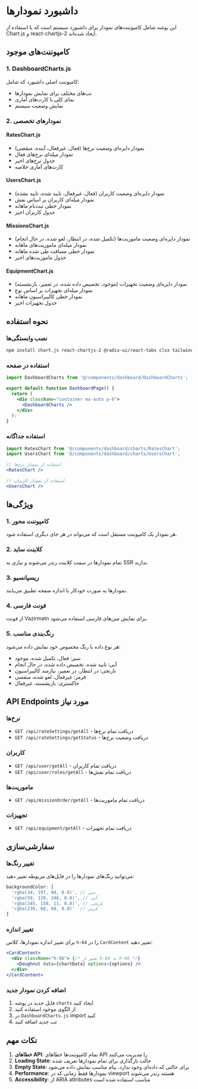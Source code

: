 # داشبورد نمودارها

این پوشه شامل کامپوننت‌های نمودار برای داشبورد سیستم است که با استفاده از Chart.js و react-chartjs-2 ایجاد شده‌اند.

## کامپوننت‌های موجود

### 1. DashboardCharts.js
کامپوننت اصلی داشبورد که شامل:
- تب‌های مختلف برای نمایش نمودارها
- نمای کلی با کارت‌های آماری
- نمایش وضعیت سیستم

### 2. نمودارهای تخصصی

#### RatesChart.js
- نمودار دایره‌ای وضعیت نرخ‌ها (فعال، غیرفعال، آینده، منقضی)
- نمودار میله‌ای نرخ‌های فعال
- جدول نرخ‌های اخیر
- کارت‌های آماری خلاصه

#### UsersChart.js
- نمودار دایره‌ای وضعیت کاربران (فعال، غیرفعال، تایید شده، تایید نشده)
- نمودار میله‌ای کاربران بر اساس نقش
- نمودار خطی ثبت‌نام ماهانه
- جدول کاربران اخیر

#### MissionsChart.js
- نمودار دایره‌ای وضعیت ماموریت‌ها (تکمیل شده، در انتظار، لغو شده، در حال انجام)
- نمودار میله‌ای ماموریت‌های ماهانه
- نمودار خطی مسافت طی شده ماهانه
- جدول ماموریت‌های اخیر

#### EquipmentChart.js
- نمودار دایره‌ای وضعیت تجهیزات (موجود، تخصیص داده شده، در تعمیر، بازنشسته)
- نمودار میله‌ای تجهیزات بر اساس نوع
- نمودار خطی کالیبراسیون ماهانه
- جدول تجهیزات اخیر

## نحوه استفاده

### نصب وابستگی‌ها
```bash
npm install chart.js react-chartjs-2 @radix-ui/react-tabs clsx tailwind-merge
```

### استفاده در صفحه
```jsx
import DashboardCharts from '@/components/dashboard/DashboardCharts';

export default function DashboardPage() {
  return (
    <div className="container mx-auto p-6">
      <DashboardCharts />
    </div>
  );
}
```

### استفاده جداگانه
```jsx
import RatesChart from '@/components/dashboard/charts/RatesChart';
import UsersChart from '@/components/dashboard/charts/UsersChart';

// استفاده از نمودار نرخ‌ها
<RatesChart />

// استفاده از نمودار کاربران
<UsersChart />
```

## ویژگی‌ها

### 1. کامپوننت محور
هر نمودار یک کامپوننت مستقل است که می‌تواند در هر جای دیگری استفاده شود.

### 2. کلاینت ساید
تمام نمودارها در سمت کلاینت رندر می‌شوند و نیازی به SSR ندارند.

### 3. ریسپانسیو
نمودارها به صورت خودکار با اندازه صفحه تطبیق می‌یابند.

### 4. فونت فارسی
از فونت Vazirmatn برای نمایش متن‌های فارسی استفاده می‌شود.

### 5. رنگ‌بندی مناسب
هر نوع داده با رنگ مخصوص خود نمایش داده می‌شود:
- سبز: فعال، تکمیل شده، موجود
- آبی: تایید شده، تخصیص داده شده، در حال انجام
- نارنجی: در انتظار، در تعمیر، نیازمند کالیبراسیون
- قرمز: غیرفعال، لغو شده، منقضی
- خاکستری: بازنشسته، غیرفعال

## API Endpoints مورد نیاز

### نرخ‌ها
- `GET /api/rateSettings/getAll` - دریافت تمام نرخ‌ها
- `GET /api/rateSettings/getStatus` - دریافت وضعیت نرخ‌ها

### کاربران
- `GET /api/user/getAll` - دریافت تمام کاربران
- `GET /api/user/roles/getAll` - دریافت تمام نقش‌ها

### ماموریت‌ها
- `GET /api/missionOrder/getAll` - دریافت تمام ماموریت‌ها

### تجهیزات
- `GET /api/equipment/getAll` - دریافت تمام تجهیزات

## سفارشی‌سازی

### تغییر رنگ‌ها
می‌توانید رنگ‌های نمودارها را در فایل‌های مربوطه تغییر دهید:

```javascript
backgroundColor: [
  'rgba(34, 197, 94, 0.8)', // سبز
  'rgba(59, 130, 246, 0.8)', // آبی
  'rgba(245, 158, 11, 0.8)', // نارنجی
  'rgba(239, 68, 68, 0.8)'  // قرمز
]
```

### تغییر اندازه
برای تغییر اندازه نمودارها، کلاس `h-64` را در `CardContent` تغییر دهید:

```jsx
<CardContent>
  <div className="h-96"> {/* تغییر از h-64 به h-96 */}
    <Doughnut data={chartData} options={options} />
  </div>
</CardContent>
```

### اضافه کردن نمودار جدید
1. فایل جدید در پوشه `charts` ایجاد کنید
2. از الگوی موجود استفاده کنید
3. در `DashboardCharts.js` import کنید
4. تب جدید اضافه کنید

## نکات مهم

1. **خطاهای API**: تمام کامپوننت‌ها خطاهای API را مدیریت می‌کنند
2. **Loading State**: حالت بارگذاری برای تمام نمودارها تعریف شده
3. **Empty State**: برای حالتی که داده‌ای وجود ندارد، پیام مناسب نمایش داده می‌شود
4. **Performance**: نمودارها فقط زمانی که در viewport هستند رندر می‌شوند
5. **Accessibility**: از ARIA attributes مناسب استفاده شده است 